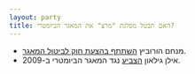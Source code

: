 ```yaml
---
layout: party
title: האם תבטל מפלגת "מרצ" את המאגר הביומטרי?
---
```


* מנחם הורוביץ [השתתף בהצעת חוק לביטול המאגר](http://www.mako.co.il/nexter-archive/Article-5a73491c10e6631006.htm).
* אילן גילאון
  [הצביע](https://oknesset.org/vote/652/) נגד המאגר הביומטרי ב-2009.

